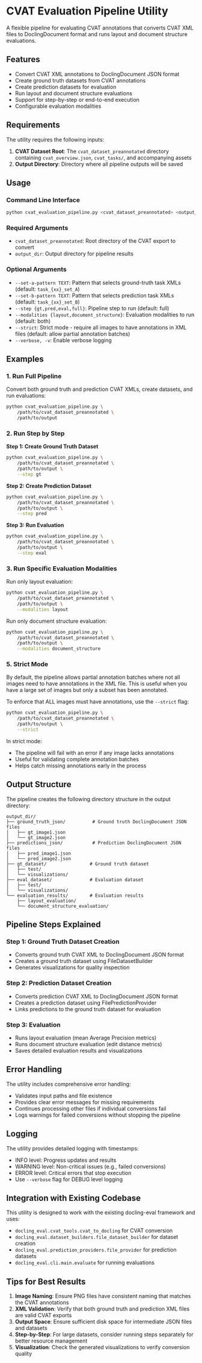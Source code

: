 # CVAT Evaluation Pipeline Utility

A flexible pipeline for evaluating CVAT annotations that converts CVAT XML files to DoclingDocument format and runs layout and document structure evaluations.

## Features

- Convert CVAT XML annotations to DoclingDocument JSON format
- Create ground truth datasets from CVAT annotations
- Create prediction datasets for evaluation
- Run layout and document structure evaluations
- Support for step-by-step or end-to-end execution
- Configurable evaluation modalities

## Requirements

The utility requires the following inputs:
1. **CVAT Dataset Root**: The `cvat_dataset_preannotated` directory containing `cvat_overview.json`, `cvat_tasks/`, and accompanying assets
2. **Output Directory**: Directory where all pipeline outputs will be saved

## Usage

### Command Line Interface

```bash
python cvat_evaluation_pipeline.py <cvat_dataset_preannotated> <output_dir> [OPTIONS]
```

### Required Arguments

- `cvat_dataset_preannotated`: Root directory of the CVAT export to convert
- `output_dir`: Output directory for pipeline results

### Optional Arguments

- `--set-a-pattern TEXT`: Pattern that selects ground-truth task XMLs (default: `task_{xx}_set_A`)
- `--set-b-pattern TEXT`: Pattern that selects prediction task XMLs (default: `task_{xx}_set_B`)
- `--step {gt,pred,eval,full}`: Pipeline step to run (default: full)
- `--modalities {layout,document_structure}`: Evaluation modalities to run (default: both)
- `--strict`: Strict mode - require all images to have annotations in XML files (default: allow partial annotation batches)
- `--verbose, -v`: Enable verbose logging

## Examples

### 1. Run Full Pipeline

Convert both ground truth and prediction CVAT XMLs, create datasets, and run evaluations:

```bash
python cvat_evaluation_pipeline.py \
    /path/to/cvat_dataset_preannotated \
    /path/to/output
```

### 2. Run Step by Step

**Step 1: Create Ground Truth Dataset**
```bash
python cvat_evaluation_pipeline.py \
    /path/to/cvat_dataset_preannotated \
    /path/to/output \
    --step gt
```

**Step 2: Create Prediction Dataset**
```bash
python cvat_evaluation_pipeline.py \
    /path/to/cvat_dataset_preannotated \
    /path/to/output \
    --step pred
```

**Step 3: Run Evaluation**
```bash
python cvat_evaluation_pipeline.py \
    /path/to/cvat_dataset_preannotated \
    /path/to/output \
    --step eval
```

### 3. Run Specific Evaluation Modalities

Run only layout evaluation:
```bash
python cvat_evaluation_pipeline.py \
    /path/to/cvat_dataset_preannotated \
    /path/to/output \
    --modalities layout
```

Run only document structure evaluation:
```bash
python cvat_evaluation_pipeline.py \
    /path/to/cvat_dataset_preannotated \
    /path/to/output \
    --modalities document_structure
```

### 5. Strict Mode

By default, the pipeline allows partial annotation batches where not all images need to have annotations in the XML file. This is useful when you have a large set of images but only a subset has been annotated.

To enforce that ALL images must have annotations, use the `--strict` flag:

```bash
python cvat_evaluation_pipeline.py \
    /path/to/cvat_dataset_preannotated \
    /path/to/output \
    --strict
```

In strict mode:
- The pipeline will fail with an error if any image lacks annotations
- Useful for validating complete annotation batches
- Helps catch missing annotations early in the process

## Output Structure

The pipeline creates the following directory structure in the output directory:

```
output_dir/
├── ground_truth_json/          # Ground truth DoclingDocument JSON files
│   ├── gt_image1.json
│   └── gt_image2.json
├── predictions_json/           # Prediction DoclingDocument JSON files
│   ├── pred_image1.json
│   └── pred_image2.json
├── gt_dataset/                # Ground truth dataset
│   ├── test/
│   └── visualizations/
├── eval_dataset/              # Evaluation dataset
│   ├── test/
│   └── visualizations/
└── evaluation_results/        # Evaluation results
    ├── layout_evaluation/
    └── document_structure_evaluation/
```

## Pipeline Steps Explained

### Step 1: Ground Truth Dataset Creation
- Converts ground truth CVAT XML to DoclingDocument JSON format
- Creates a ground truth dataset using FileDatasetBuilder
- Generates visualizations for quality inspection

### Step 2: Prediction Dataset Creation
- Converts prediction CVAT XML to DoclingDocument JSON format
- Creates a prediction dataset using FilePredictionProvider
- Links predictions to the ground truth dataset for evaluation

### Step 3: Evaluation
- Runs layout evaluation (mean Average Precision metrics)
- Runs document structure evaluation (edit distance metrics)
- Saves detailed evaluation results and visualizations

## Error Handling

The utility includes comprehensive error handling:
- Validates input paths and file existence
- Provides clear error messages for missing requirements
- Continues processing other files if individual conversions fail
- Logs warnings for failed conversions without stopping the pipeline

## Logging

The utility provides detailed logging with timestamps:
- INFO level: Progress updates and results
- WARNING level: Non-critical issues (e.g., failed conversions)
- ERROR level: Critical errors that stop execution
- Use `--verbose` flag for DEBUG level logging

## Integration with Existing Codebase

This utility is designed to work with the existing docling-eval framework and uses:
- `docling_eval.cvat_tools.cvat_to_docling` for CVAT conversion
- `docling_eval.dataset_builders.file_dataset_builder` for dataset creation
- `docling_eval.prediction_providers.file_provider` for prediction datasets
- `docling_eval.cli.main.evaluate` for running evaluations

## Tips for Best Results

1. **Image Naming**: Ensure PNG files have consistent naming that matches the CVAT annotations
2. **XML Validation**: Verify that both ground truth and prediction XML files are valid CVAT exports
3. **Output Space**: Ensure sufficient disk space for intermediate JSON files and datasets
4. **Step-by-Step**: For large datasets, consider running steps separately for better resource management
5. **Visualization**: Check the generated visualizations to verify conversion quality 
